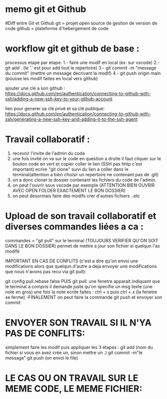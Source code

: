 # memo git et Github
#Diff entre Git et Github
git = projet open source de gestion de version de code
github = plateforme d'hebergement de code

# workflow git et github de base : 
processus etape par etape:
1.- faire une modif en local (ex: sur vscode)
2.- git add . (le '.' est pour add tout le repertoire)
3.- git commit -m "message du commit" (mettre un message decrivant la modif)
4.- git push origin main (pousse les modif faites en local vers github)

ajouter une clé a son github :
https://docs.github.com/en/authentication/connecting-to-github-with-ssh/adding-a-new-ssh-key-to-your-github-account

lien pour generer sa clé privé et sa clé publique:
https://docs.github.com/en/authentication/connecting-to-github-with-ssh/generating-a-new-ssh-key-and-adding-it-to-the-ssh-agent

# Travail collaboratif : 

1. recevoir l'invite de l'admin du code
2. une fois invité on va sur le code en question a droite il faut cliquer sur le bouton code en vert et copier coller le lien (SSH pas hhtp c'est important) ecrire "git clone" suivi du lien a coller dans le terminal(attention a bien choisir un repertoire ne contenant pas de .git) 
3. on a donc cloner le dossier contenant les fichiers du code de l'admin.
4. on peut l'ouvrir sous vscode par exemple (ATTENTION BIEN OUVRIR AVEC OPEN FOLDER EXACTEMENT LE   BON DOSSIER)
5. on peut desormais faire des modifs crer d'autres fichiers ..etc

# Upload de son travail collaboratif et diverses commandes liées a ca :

commandes = "git pull" sur le terminal (TOUJOURS VERIFIER QU'ON SOIT DANS LE BON DOSSIER) permet de mettre a jour son fichier si quelqun l'as modifé

IMPORTANT EN CAS DE CONFLITS (c'est a dire qu'on envoi une modifications alors que quelqun d'autre a deja envoyer une modifications que nous n'avons pas recu via git pull): 

git config pull.rebase false 
PUIS git pull:
une fenetre apparait indiquant que le terminal a compris il demande juste qu'on specifie un msg texte (une note en gros) une fois la note ecrite faites : ctrl + s puis ctrl + x (la fenetre se ferme)
-FINALEMENT  on peut faire la commande git push et envoyer son commit

# ENVOYER SON TRAVAIL SI IL N'YA PAS DE CONFLITS:
simplement faire les modif puis appliquer les 3 étapes : 
git add (nom du fichier si vous en avez crée un, sinon mettre un .)
git commit -m"le message"
git push (on envoi le file)

# LE CAS OU ON TRAVAIL SUR LE MEME CODE, LE MEME FICHIER:
